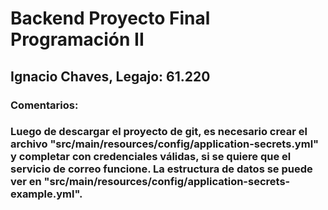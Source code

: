 # Backend Proyecto Final Programación II

## Ignacio Chaves, Legajo: 61.220

### Comentarios:

### Luego de descargar el proyecto de git, es necesario crear el archivo "src/main/resources/config/application-secrets.yml" y completar con credenciales válidas, si se quiere que el servicio de correo funcione. La estructura de datos se puede ver en "src/main/resources/config/application-secrets-example.yml".
